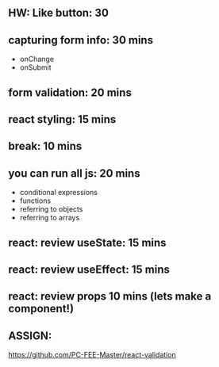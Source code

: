 ## HW: Like button: 30

## capturing form info: 30 mins
- onChange
- onSubmit

## form validation: 20 mins

## react styling: 15 mins

## break: 10 mins

## you can run all js: 20 mins
- conditional expressions
- functions
- referring to objects
- referring to arrays


## react: review useState: 15 mins
## react: review useEffect: 15 mins
## react: review props 10 mins (lets make a component!)

## ASSIGN:

https://github.com/PC-FEE-Master/react-validation